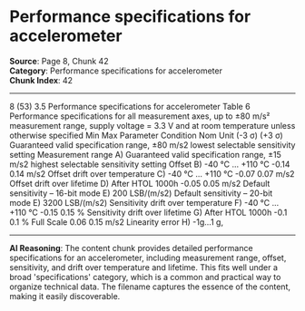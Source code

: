 # Performance specifications for accelerometer

**Source**: Page 8, Chunk 42  
**Category**: Performance specifications for accelerometer  
**Chunk Index**: 42

---

8 (53)
3.5 Performance specifications for accelerometer
Table 6 Performance specifications for all measurement axes, up to ±80 m/s² measurement range,
supply voltage = 3.3 V and at room temperature unless otherwise specified
Min Max
Parameter Condition Nom Unit
(-3 σ) (+3 σ)
Guaranteed valid specification range,
±80 m/s2
lowest selectable sensitivity setting
Measurement range A)
Guaranteed valid specification range,
±15 m/s2
highest selectable sensitivity setting
Offset B) -40 °C ... +110 °C -0.14 0.14 m/s2
Offset drift over temperature C) -40 °C ... +110 °C -0.07 0.07 m/s2
Offset drift over lifetime D) After HTOL 1000h -0.05 0.05 m/s2
Default sensitivity – 16-bit mode E) 200 LSB/(m/s2)
Default sensitivity – 20-bit mode E) 3200 LSB/(m/s2)
Sensitivity drift over temperature F) -40 °C ... +110 °C -0.15 0.15 %
Sensitivity drift over lifetime G) After HTOL 1000h -0.1 0.1 %
Full Scale
0.06 0.15 m/s2
Linearity error H)
-1g…1 g,

---

**AI Reasoning**: The content chunk provides detailed performance specifications for an accelerometer, including measurement range, offset, sensitivity, and drift over temperature and lifetime. This fits well under a broad 'specifications' category, which is a common and practical way to organize technical data. The filename captures the essence of the content, making it easily discoverable.
